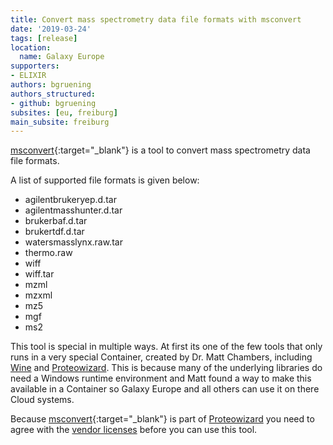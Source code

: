 ```yaml
---
title: Convert mass spectrometry data file formats with msconvert
date: '2019-03-24'
tags: [release]
location:
  name: Galaxy Europe
supporters:
- ELIXIR
authors: bgruening
authors_structured:
- github: bgruening
subsites: [eu, freiburg]
main_subsite: freiburg
---
```


[msconvert](https://usegalaxy.eu/root?tool_id=toolshed.g2.bx.psu.edu/repos/galaxyp/msconvert/msconvert/3.0.19052.0){:target="_blank"} is a tool to
convert mass spectrometry data file formats.

A list of supported file formats is given below:

* agilentbrukeryep.d.tar
* agilentmasshunter.d.tar
* brukerbaf.d.tar
* brukertdf.d.tar
* watersmasslynx.raw.tar
* thermo.raw
* wiff
* wiff.tar
* mzml
* mzxml
* mz5
* mgf
* ms2

This tool is special in multiple ways. At first its one of the few tools that only runs in a very special Container, created by Dr. Matt Chambers, including
[Wine](https://www.winehq.org/) and [Proteowizard](http://www.proteowizard.org/). This is because many of the underlying libraries do need a Windows runtime environment
and Matt found a way to make this available in a Container so Galaxy Europe and all others can use it on there Cloud systems.

Because [msconvert](https://usegalaxy.eu/root?tool_id=toolshed.g2.bx.psu.edu/repos/galaxyp/msconvert/msconvert/3.0.19052.0){:target="_blank"} is part of
[Proteowizard](http://www.proteowizard.org/) you need to agree with the [vendor licenses](http://www.proteowizard.org/licenses.html) before you can use this tool.



